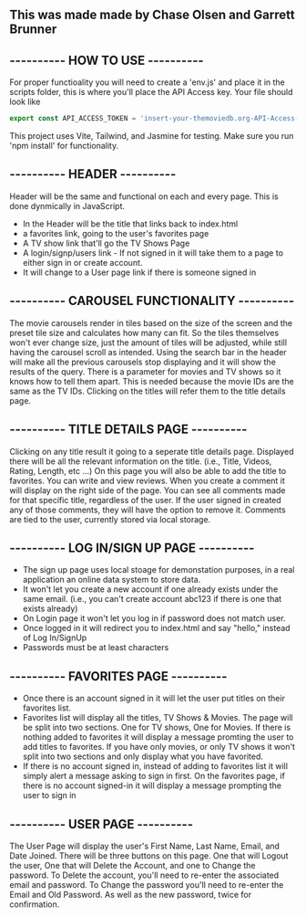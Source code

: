 
## This was made made by Chase Olsen and Garrett Brunner
## ---------- HOW TO USE ----------
For proper functioality you will need to create a 'env.js' and place it in the scripts folder, this is where you'll place the API Access key.
Your file should look like 
```js
export const API_ACCESS_TOKEN = 'insert-your-themoviedb.org-API-Access-key-here'
```

This project uses Vite, Tailwind, and Jasmine for testing. 
Make sure you run 'npm install' for functionality.

## ---------- HEADER ----------
Header will be the same and functional on each and every page. This is done dynmically in JavaScript.
- In the Header will be the title that links back to index.html
- a favorites link, going to the user's favorites page
- A TV show link that'll go the TV Shows Page
- A login/signp/users link - If not signed in it will take them to a page to either sign in or create account.
- It will change to a User page link if there is someone signed in

## ---------- CAROUSEL FUNCTIONALITY ----------
The movie carousels render in tiles based on the size of the screen and the preset tile size and calculates how many can fit. So the tiles themselves won't ever change size, just the amount of tiles will be adjusted, while still having the carousel scroll as intended. Using the search bar in the header will make all the previous carousels stop displaying and it will show the results of the query. There is a parameter for movies and TV shows so it knows how to tell them apart. This is needed because the movie IDs are the same as the TV IDs. Clicking on the titles will refer them to the title details page.

## ---------- TITLE DETAILS PAGE ----------
Clicking on any title result it going to a seperate title details page.
Displayed there will be all the relevant information on the title. (i.e., Title, Videos, Rating, Length, etc ...) On this page you will also be able to add the title to favorites. You can write and view reviews. When you create a comment it will display on the right side of the page. You can see all comments made for that specific title, regardless of the user. If the user signed in created any of those comments, they will have the option to remove it. Comments are tied to the user, currently stored via local storage.

## ---------- LOG IN/SIGN UP PAGE ----------
- The sign up page uses local stoage for demonstation purposes, in a real application an online data system to store data.
- It won't let you create a new account if one already exists under the same email. (i.e., you can't create account abc123 if there is one that exists already)
- On Login page it won't let you log in if password does not match user.
- Once logged in it will redirect you to index.html and say "hello,<user>" instead of Log In/SignUp
- Passwords must be at least characters

## ---------- FAVORITES PAGE ----------
- Once there is an account signed in it will let the user put titles on their favorites list.
- Favorites list will display all the titles, TV Shows & Movies. The page will be split into two sections. One for TV shows, One for Movies. If there is nothing added to favorites it will display a message promting the user to add titles to favorites. If you have only movies, or only TV shows it won't split into two sections and only display what you have favorited.
- If there is no account signed in, instead of adding to favorites list it will simply alert a message asking to sign in first. On the favorites page, if there is no account signed-in it will display a message prompting the user to sign in

## ---------- USER PAGE ----------
The User Page will display the user's First Name, Last Name, Email, and Date Joined. There will be three buttons on this page. One that will Logout the user, One that will Delete the Account, and one to Change the password. To Delete the account, you'll need to re-enter the associated email and password. To Change the password you'll need to re-enter the Email and Old Password. As well as the new password, twice for confirmation.
